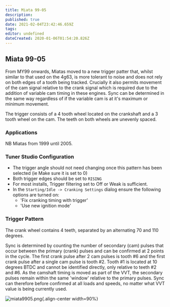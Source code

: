 ```yaml
---
title: Miata 99-05
description: 
published: true
date: 2021-02-04T23:42:46.659Z
tags: 
editor: undefined
dateCreated: 2020-01-06T01:54:20.826Z
---
```


## Miata 99-05

From MY99 onwards, Miatas moved to a new trigger patter that, whilst similar to that used on the 4g63, is more tolerant to noise and does not rely on both edges of a tooth being tracked. Crucially it also permits movement of the cam signal relative to the crank signal which is required due to the addition of variable cam timing in these engines. Sync can be determined in the same way regardless of if the variable cam is at it's maximum or minimum movement.

The trigger consists of a 4 tooth wheel located on the crankshaft and a 3 tooth wheel on the cam. The teeth on both wheels are unevenly spaced.

### Applications

NB Miatas from 1999 until 2005.

### Tuner Studio Configuration

* The trigger angle should not need changing once this pattern has been selected (ie Make sure it is set to 0)
* Both trigger edges should be set to `RISING`
* For most installs, Trigger filtering set to Off or Weak is sufficient.
* In the `Starting/Idle -> Cranking Settings` dialog ensure the following options are turned on:
	* 'Fix cranking timing with trigger'
	* 'Use new ignition mode'

### Trigger Pattern

The crank wheel contains 4 teeth, separated by an alternating 70 and 110 degrees.

Sync is determined by counting the number of secondary (cam) pulses that occur between the primary (crank) pulses and can be confirmed at 2 points in the cycle. The first crank pulse after 2 cam pulses is tooth \#6 and the first crank pulse after a single cam pulse is tooth \#2. Tooth \#1 is located at 10 degrees BTDC and cannot be identified directly, only relative to teeth \#2 and \#6. As the camshaft timing is moved as part of the VVT, the secondary pulses remain within the same 'window' relative to the primary pulses. Sync can therefore before confirmed at all loads and speeds, no matter what VVT value is being currently used.

![miata9905.png](/img/decoders/miata9905.png){.align-center width=90%}
